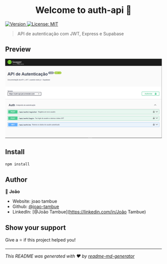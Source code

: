 <h1 align="center">Welcome to auth-api 👋</h1>
<p>
  <a href="https://www.npmjs.com/package/auth-api" target="_blank">
    <img alt="Version" src="https://img.shields.io/npm/v/auth-api.svg">
  </a>
  <a href="#" target="_blank">
    <img alt="License: MIT" src="https://img.shields.io/badge/License-MIT-yellow.svg" />
  </a>
</p>

> API de autenticação com JWT, Express e Supabase

## Preview
<!-- 
![Auth API Preview](./image/image.png) -->
<p align="center">
  <img src="./image/image.png" alt="Auth API Preview"/>
</p>

## Install

```sh
npm install
```

## Author

👤 **João**

* Website: joao tambue
* Github: [@joao-tambue](https://github.com/joao-tambue)
* LinkedIn: [@João Tambue](https://linkedin.com/in/João Tambue)

## Show your support

Give a ⭐️ if this project helped you!

***
_This README was generated with ❤️ by [readme-md-generator](https://github.com/kefranabg/readme-md-generator)_